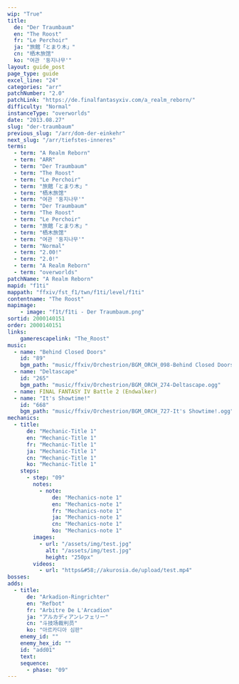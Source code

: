 ```yaml
---
wip: "True"
title:
  de: "Der Traumbaum"
  en: "The Roost"
  fr: "Le Perchoir"
  ja: "旅館「とまり木」"
  cn: "栖木旅馆"
  ko: "여관 '둥지나무'"
layout: guide_post
page_type: guide
excel_line: "24"
categories: "arr"
patchNumber: "2.0"
patchLink: "https://de.finalfantasyxiv.com/a_realm_reborn/"
difficulty: "Normal"
instanceType: "overworlds"
date: "2013.08.27"
slug: "der-traumbaum"
previous_slug: "/arr/dom-der-einkehr"
next_slug: "/arr/tiefstes-inneres"
terms:
  - term: "A Realm Reborn"
  - term: "ARR"
  - term: "Der Traumbaum"
  - term: "The Roost"
  - term: "Le Perchoir"
  - term: "旅館「とまり木」"
  - term: "栖木旅馆"
  - term: "여관 '둥지나무'"
  - term: "Der Traumbaum"
  - term: "The Roost"
  - term: "Le Perchoir"
  - term: "旅館「とまり木」"
  - term: "栖木旅馆"
  - term: "여관 '둥지나무'"
  - term: "Normal"
  - term: "2.00!"
  - term: "2.0!"
  - term: "A Realm Reborn"
  - term: "overworlds"
patchName: "A Realm Reborn"
mapid: "f1ti"
mappath: "ffxiv/fst_f1/twn/f1ti/level/f1ti"
contentname: "The Roost"
mapimage:
    - image: "f1t/f1ti - Der Traumbaum.png"
sortid: 2000140151
order: 2000140151
links:
    gamerescapelink: "The_Roost"
music:
  - name: "Behind Closed Doors"
    id: "89"
    bgm_path: "music/ffxiv/Orchestrion/BGM_ORCH_098-Behind Closed Doors.ogg"
  - name: "Deltascape"
    id: "265"
    bgm_path: "music/ffxiv/Orchestrion/BGM_ORCH_274-Deltascape.ogg"
  - name: FINAL FANTASY IV Battle 2 (Endwalker)
  - name: "It's Showtime!"
    id: "668"
    bgm_path: "music/ffxiv/Orchestrion/BGM_ORCH_727-It's Showtime!.ogg"
mechanics:
  - title:
      de: "Mechanic-Title 1"
      en: "Mechanic-Title 1"
      fr: "Mechanic-Title 1"
      ja: "Mechanic-Title 1"
      cn: "Mechanic-Title 1"
      ko: "Mechanic-Title 1"
    steps:
      - step: "09"
        notes:
          - note:
              de: "Mechanics-note 1"
              en: "Mechanics-note 1"
              fr: "Mechanics-note 1"
              ja: "Mechanics-note 1"
              cn: "Mechanics-note 1"
              ko: "Mechanics-note 1"
        images:
          - url: "/assets/img/test.jpg"
            alt: "/assets/img/test.jpg"
            height: "250px"
        videos:
          - url: "https&#58;//akurosia.de/upload/test.mp4"
bosses:
adds:
  - title:
      de: "Arkadion-Ringrichter"
      en: "Refbot"
      fr: "Arbitre De L'Arcadion"
      ja: "アルカディアンレフェリー"
      cn: "斗技场裁判员"
      ko: "아르카디아 심판"
    enemy_id: ""
    enemy_hex_id: ""
    id: "add01"
    text:
    sequence:
      - phase: "09"
---
```

